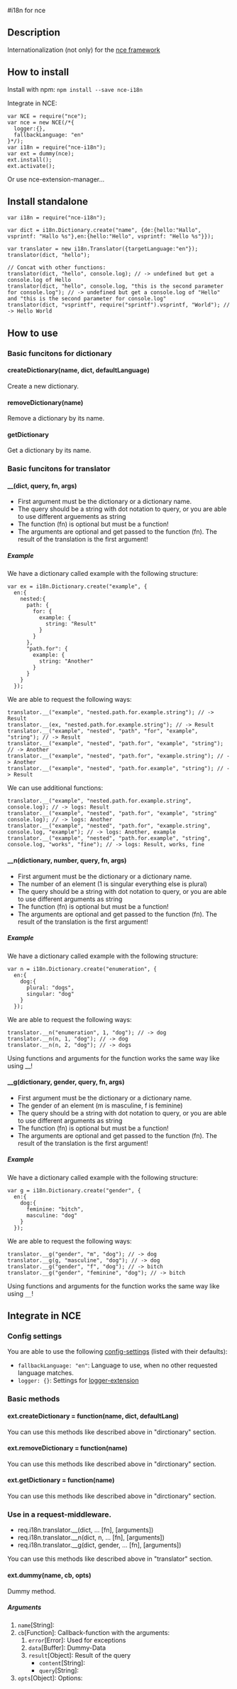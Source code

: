 #i18n for nce
## Description
Internationalization (not only) for the [nce framework](https://github.com/atd-schubert/node-nce)

## How to install
Install with npm: `npm install --save nce-i18n`

Integrate in NCE:

```
var NCE = require("nce");
var nce = new NCE(/*{
  logger:{},
  fallbackLanguage: "en"
}*/);
var i18n = require("nce-i18n");
var ext = dummy(nce);
ext.install();
ext.activate();
```

Or use nce-extension-manager...

## Install standalone
```
var i18n = require("nce-i18n");

var dict = i18n.Dictionary.create("name", {de:{hello:"Hallo", vsprintf: "Hallo %s"},en:{hello:"Hello", vsprintf: "Hello %s"}});

var translator = new i18n.Translator({targetLanguage:"en"});
translator(dict, "hello");

// Concat with other functions:
translator(dict, "hello", console.log); // -> undefined but get a console.log of Hello
translator(dict, "hello", console.log, "this is the second parameter for console.log"); // -> undefined but get a console.log of "Hello" and "this is the second parameter for console.log"
translator(dict, "vsprintf", require("sprintf").vsprintf, "World"); // -> Hello World
```


## How to use
### Basic funcitons for dictionary
#### createDictionary(name, dict, defaultLanguage)
Create a new dictionary.
#### removeDictionary(name)
Remove a dictionary by its name.
#### getDictionary
Get a dictionary by its name.
### Basic funcitons for translator
#### __(dict, query, fn, args)
* First argument must be the dictionary or a dictionary name.
* The query should be a string with dot notation to query, or you are able to use different arguements as string
* The function (fn) is optional but must be a function!
* The arguments are optional and get passed to the function (fn). The result of the translation is the first argument!

##### Example
We have a dictionary called example with the following structure:
```
var ex = i18n.Dictionary.create("example", {
  en:{
    nested:{
      path: {
        for: {
          example: {
            string: "Result"
          }
        }
      },
      "path.for": {
        example: {
          string: "Another"
        }
      }
    }
  });
```
We are able to request the following ways:
```
translator.__("example", "nested.path.for.example.string"); // -> Result
translator.__(ex, "nested.path.for.example.string"); // -> Result
translator.__("example", "nested", "path", "for", "example", "string"); // -> Result
translator.__("example", "nested", "path.for", "example", "string"); // -> Another
translator.__("example", "nested", "path.for", "example.string"); // -> Another
translator.__("example", "nested", "path.for.example", "string"); // -> Result
```

We can use additional functions:

```
translator.__("example", "nested.path.for.example.string", console.log); // -> logs: Result
translator.__("example", "nested", "path.for", "example", "string" console.log); // -> logs: Another
translator.__("example", "nested", "path.for", "example.string", console.log, "example"); // -> logs: Another, example
translator.__("example", "nested", "path.for.example", "string", console.log, "works", "fine"); // -> logs: Result, works, fine
```
#### __n(dictionary, number, query, fn, args)
* First argument must be the dictionary or a dictionary name.
* The number of an element (1 is singular everything else is plural)
* The query should be a string with dot notation to query, or you are able to use different arguments as string
* The function (fn) is optional but must be a function!
* The arguments are optional and get passed to the function (fn). The result of the translation is the first argument!
##### Example
We have a dictionary called example with the following structure:
```
var n = i18n.Dictionary.create("enumeration", {
  en:{
    dog:{
      plural: "dogs",
      singular: "dog"
    }
  });
```
We are able to request the following ways:
```
translator.__n("enumeration", 1, "dog"); // -> dog
translator.__n(n, 1, "dog"); // -> dog
translator.__n(n, 2, "dog"); // -> dogs
```
Using functions and arguments for the function works the same way like using __!
#### __g(dictionary, gender, query, fn, args)
* First argument must be the dictionary or a dictionary name.
* The gender of an element (m is masculine, f is feminine)
* The query should be a string with dot notation to query, or you are able to use different arguments as string
* The function (fn) is optional but must be a function!
* The arguments are optional and get passed to the function (fn). The result of the translation is the first argument!
##### Example
We have a dictionary called example with the following structure:
```
var g = i18n.Dictionary.create("gender", {
  en:{
    dog:{
      feminine: "bitch",
      masculine: "dog"
    }
  });
```
We are able to request the following ways:
```
translator.__g("gender", "m", "dog"); // -> dog
translator.__g(g, "masculine", "dog"); // -> dog
translator.__g("gender", "f", "dog"); // -> bitch
translator.__g("gender", "feminine", "dog"); // -> bitch
```
Using functions and arguments for the function works the same way like using `__`!

## Integrate in NCE
### Config settings
You are able to use the following [config-settings](https://github.com/atd-schubert/node-nce/wiki/Extension-Class#configuration) (listed with their defaults):

* `fallbackLanguage: "en"`: Language to use, when no other requested language matches.
* `logger: {}`: Settings for [logger-extension](https://github.com/atd-schubert/nce-winston)

### Basic methods
#### ext.createDictionary = function(name, dict, defaultLang)
You can use this methods like described above in "dirctionary" section.
#### ext.removeDictionary = function(name)
You can use this methods like described above in "dirctionary" section.
#### ext.getDictionary = function(name)
You can use this methods like described above in "dirctionary" section.

### Use in a request-middleware.
* req.i18n.translator.__(dict, ... [fn], [arguments])
* req.i18n.translator.__n(dict, n, ... [fn], [arguments])
* req.i18n.translator.__g(dict, gender, ... [fn], [arguments])

You can use this methods like described above in "translator" section.

#### ext.dummy(name, cb, opts)
Dummy method.

##### Arguments
1. `name`[String]:
1. `cb`[Function]: Callback-function with the arguments:
    1. `error`[Error]: Used for exceptions
    1. `data`[Buffer]: Dummy-Data
    1. `result`[Object]: Result of the query
        * `content`[String]:
        * `query`[String]:
1. `opts`[Object]: Options: